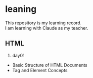 # leaning
This repository is my learning record.<br>
I am learning with Claude as my teacher.

## HTML
1. day01
 - Basic Structure of HTML Documents
 - Tag and Element Concepts


